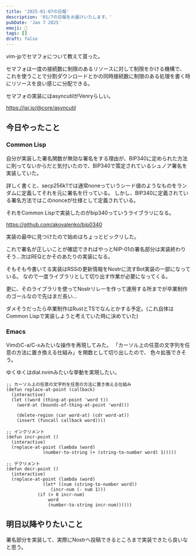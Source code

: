 ```yaml
---
title: '2025-01-07の日報'
description: '01/7の日報をお届けいたします。'
pubDate: 'Jan 7 2025'
emoji: 🦊
tags: []
draft: false
---
```


vim-jpでセマフォについて教えて貰った。

セマフォは一度の接続数に制限のあるリソースに対して制限をかける機構で、
これを使うことで分割ダウンロードとかの同時接続数に制限のある処理を書く時にリソースを良い感じに分配できる。

セマフォの実装にはasyncutilがVenryらしい。

https://jsr.io/@core/asyncutil

## 今日やったこと

### Common Lisp

自分が実装した署名関数が無効な署名をする理由が、BIP340に定められた方法に則ってないからだと気付いたので、BIP340で策定されているシュノア署名を実装していた。

詳しく書くと、secp256k1では通常noneっていうシード値のようなものをランダムに定義してそれを元に署名を行っている。
しかし、BIP340に定義されている署名方法ではこのnonceが仕様として定義されている。

それをCommon Lispで実装したのがbip340っていうライブラリになる。

https://github.com/akovalenko/bip0340

実装の最中に見つけたので始めはちょっとビックリした。

これで署名が正しいことが確認できればやっとNIP-01の署名部分は実装終わりそう...次はREQとかそのあたりの実装になる。

そもそも今書いてる実装はRSSの更新情報をNostrに流すBot実装の一部になっている。
なので一度ライブラリとして切り出す作業が必要になってくる。

更に、そのライブラリを使ってNostrリレーを作って運用する所までが卒業制作のゴールなので先はまだ長い...

ダメそうだったら卒業制作はRustとTSでなんとかする予定。(これ自体はCommon
Lispで実装しようと考えていた時に決めていた)

### Emacs

VimのC-a/C-xみたいな操作を再現してみた。
「カーソル上の任意の文字列を任意の方法に置き換える仕組み」を関数として切り出したので、
色々拡張できそう。

ゆくゆくはdial.nvimみたいな挙動を実現したい。

```elisp
;; カーソル上の任意の文字列を任意の方法に置き換える仕組み
(defun replace-at-point (callback)
  (interactive) 
  (let ((word (thing-at-point 'word t))
	(word-at (bounds-of-thing-at-point 'word)))

    (delete-region (car word-at) (cdr word-at))
    (insert (funcall callback word))))

;; インクリメント
(defun incr-point ()
  (interactive)
  (replace-at-point (lambda (word)
		      (number-to-string (+ (string-to-number word) 1)))))

;; デクリメント
(defun decr-point ()
  (interactive)
  (replace-at-point (lambda (word)
		      (let* ((num (string-to-number word))
			     (incr-num (- num 1)))
			(if (> 0 incr-num)
			    word
			    (number-to-string incr-num))))))
```

## 明日以降やりたいこと

署名部分を実装して、実際にNostrへ投稿できるところまで実装できたら良いなと思う。
